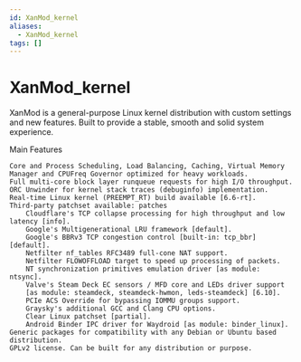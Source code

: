 ```yaml
---
id: XanMod_kernel
aliases:
  - XanMod_kernel
tags: []
---
```


# XanMod_kernel

XanMod is a general-purpose Linux kernel distribution with custom settings and
new features. Built to provide a stable, smooth and solid system experience.

Main Features

    Core and Process Scheduling, Load Balancing, Caching, Virtual Memory Manager and CPUFreq Governor optimized for heavy workloads.
    Full multi-core block layer runqueue requests for high I/O throughput.
    ORC Unwinder for kernel stack traces (debuginfo) implementation.
    Real-time Linux kernel (PREEMPT_RT) build available [6.6-rt].
    Third-party patchset available: patches
        Cloudflare's TCP collapse processing for high throughput and low latency [info].
        Google's Multigenerational LRU framework [default].
        Google's BBRv3 TCP congestion control [built-in: tcp_bbr] [default].
        Netfilter nf_tables RFC3489 full-cone NAT support.
        Netfilter FLOWOFFLOAD target to speed up processing of packets.
        NT synchronization primitives emulation driver [as module: ntsync].
        Valve's Steam Deck EC sensors / MFD core and LEDs driver support
        [as module: steamdeck, steamdeck-hwmon, leds-steamdeck] [6.10].
        PCIe ACS Override for bypassing IOMMU groups support.
        Graysky's additional GCC and Clang CPU options.
        Clear Linux patchset [partial].
        Android Binder IPC driver for Waydroid [as module: binder_linux].
    Generic packages for compatibility with any Debian or Ubuntu based distribution.
    GPLv2 license. Can be built for any distribution or purpose.

